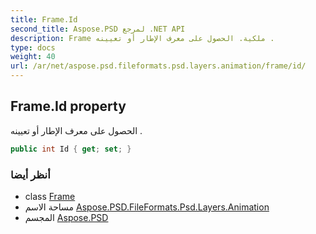 ```yaml
---
title: Frame.Id
second_title: Aspose.PSD لمرجع .NET API
description: Frame ملكية. الحصول على معرف الإطار أو تعيينه .
type: docs
weight: 40
url: /ar/net/aspose.psd.fileformats.psd.layers.animation/frame/id/
---
```

## Frame.Id property

الحصول على معرف الإطار أو تعيينه .

```csharp
public int Id { get; set; }
```

### أنظر أيضا

* class [Frame](../)
* مساحة الاسم [Aspose.PSD.FileFormats.Psd.Layers.Animation](../../frame/)
* المجسم [Aspose.PSD](../../../)


